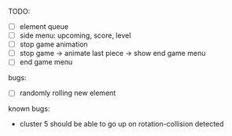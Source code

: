 TODO:

- [ ] element queue
- [ ] side menu: upcoming, score, level
- [ ] stop game animation
- [ ] stop game -> animate last piece -> show end game menu
- [ ] end game menu

bugs:

- [ ] randomly rolling new element

known bugs:

- cluster 5 should be able to go up on rotation-collision detected
